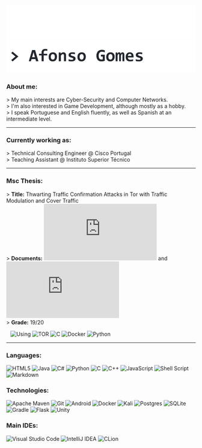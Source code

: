 <!-- Made by AfonsoG6 -->
<!-- You may freely use this as a template for your own profile -->
<!-- Used this repository by lleriayo to obtain the badges used: https://github.com/Ileriayo/markdown-badges -->

<!-- Image or GIF to use as banner and hyperlink to personal website -->
[![](https://raw.githubusercontent.com/AfonsoG6/AfonsoG6/main/banner_dm.png#gh-dark-mode-only)](http://web2.tecnico.ulisboa.pt/ist192410/CV_Afonso_Gomes.pdf#gh-dark-mode-only)
[![](https://raw.githubusercontent.com/AfonsoG6/AfonsoG6/main/banner_lm.png#gh-light-mode-only)](http://web2.tecnico.ulisboa.pt/ist192410/CV_Afonso_Gomes.pdf#gh-light-mode-only)

<!-- Introduction -->
### About me:

\> My main interests are Cyber-Security and Computer Networks.
\
\> I'm also interested in Game Development, although mostly as a hobby.
\
\> I speak Portuguese and English fluently, as well as Spanish at an intermediate level.

---

### Currently working as:
\> Technical Consulting Engineer @ Cisco Portugal
\
\> Teaching Assistant @ Instituto Superior Técnico

---

### Msc Thesis:

\> **Title:** Thwarting Traffic Confirmation Attacks in Tor with Traffic Modulation and Cover Traffic
\
\> **Documents:** ![Dissertation](http://web2.tecnico.ulisboa.pt/~ist192410/92410-Afonso-Gomes-dissertacao.pdf) and ![Extended Abstract](http://web2.tecnico.ulisboa.pt/~ist192410/92410-Afonso-Gomes-resumo.pdf)
\
\> **Grade:** 19/20

&ensp;
![Using](https://img.shields.io/badge/using%3A-%237E4798.svg?style=for-the-badge&color=rgba(34,39,46,0))
![TOR](https://img.shields.io/badge/tor-%237E4798.svg?style=for-the-badge&logo=tor-project&logoColor=white)
![C](https://img.shields.io/badge/c-%2300599C.svg?style=for-the-badge&logo=c&logoColor=white)
![Docker](https://img.shields.io/badge/docker-%230db7ed.svg?style=for-the-badge&logo=docker&logoColor=white)
![Python](https://img.shields.io/badge/python-3670A0?style=for-the-badge&logo=python&logoColor=ffdd54)

---

### Languages:

![HTML5](https://img.shields.io/badge/html5-%23E34F26.svg?style=for-the-badge&logo=html5&logoColor=white)
![Java](https://img.shields.io/badge/java-%23ED8B00.svg?style=for-the-badge&logo=java&logoColor=white)
![C#](https://img.shields.io/badge/c%23-%23239120.svg?style=for-the-badge&logo=c-sharp&logoColor=white)
![Python](https://img.shields.io/badge/python-3670A0?style=for-the-badge&logo=python&logoColor=ffdd54)
![C](https://img.shields.io/badge/c-%2300599C.svg?style=for-the-badge&logo=c&logoColor=white)
![C++](https://img.shields.io/badge/c++-%2300599C.svg?style=for-the-badge&logo=c%2B%2B&logoColor=white)
![JavaScript](https://img.shields.io/badge/javascript-%23323330.svg?style=for-the-badge&logo=javascript&logoColor=%23F7DF1E)
![Shell Script](https://img.shields.io/badge/shell_script-%23121011.svg?style=for-the-badge&logo=gnu-bash&logoColor=white)
![Markdown](https://img.shields.io/badge/markdown-%23000000.svg?style=for-the-badge&logo=markdown&logoColor=white)

### Technologies:
![Apache Maven](https://img.shields.io/badge/Apache%20Maven-C71A36?style=for-the-badge&logo=Apache%20Maven&logoColor=white)
![Git](https://img.shields.io/badge/git-%23F05033.svg?style=for-the-badge&logo=git&logoColor=white)
![Android](https://img.shields.io/badge/Android-3DDC84?style=for-the-badge&logo=android&logoColor=white)
![Docker](https://img.shields.io/badge/docker-%230db7ed.svg?style=for-the-badge&logo=docker&logoColor=white)
![Kali](https://img.shields.io/badge/Kali-268BEE?style=for-the-badge&logo=kalilinux&logoColor=white)
![Postgres](https://img.shields.io/badge/postgres-%23316192.svg?style=for-the-badge&logo=postgresql&logoColor=white)
![SQLite](https://img.shields.io/badge/sqlite-%2307405e.svg?style=for-the-badge&logo=sqlite&logoColor=white)
![Gradle](https://img.shields.io/badge/Gradle-02303A.svg?style=for-the-badge&logo=Gradle&logoColor=white)
![Flask](https://img.shields.io/badge/flask-%23000.svg?style=for-the-badge&logo=flask&logoColor=white)
![Unity](https://img.shields.io/badge/unity-%23000000.svg?style=for-the-badge&logo=unity&logoColor=white)

### Main IDEs:

![Visual Studio Code](https://img.shields.io/badge/Visual%20Studio%20Code-0078d7.svg?style=for-the-badge&logo=visual-studio-code&logoColor=white)
![IntelliJ IDEA](https://img.shields.io/badge/IntelliJIDEA-000000.svg?style=for-the-badge&logo=intellij-idea&logoColor=white)
![CLion](https://img.shields.io/badge/CLion-black?style=for-the-badge&logo=clion&logoColor=white)
